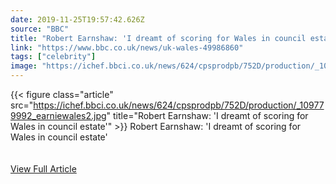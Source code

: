 ```yaml
---
date: 2019-11-25T19:57:42.626Z 
source: "BBC" 
title: "Robert Earnshaw: 'I dreamt of scoring for Wales in council estate'" 
link: "https://www.bbc.co.uk/news/uk-wales-49986860" 
tags: ["celebrity"] 
image: "https://ichef.bbci.co.uk/news/624/cpsprodpb/752D/production/_109779992_earniewales2.jpg" 
---
```

{{< figure class="article" src="https://ichef.bbci.co.uk/news/624/cpsprodpb/752D/production/_109779992_earniewales2.jpg" title="Robert Earnshaw: 'I dreamt of scoring for Wales in council estate'" >}}
Robert Earnshaw: 'I dreamt of scoring for Wales in council estate'
<br/><br/><br/>
<a href='https://www.bbc.co.uk/news/uk-wales-49986860' class='btn' target='_blank'>View Full Article</a>